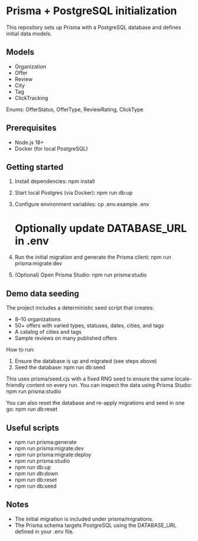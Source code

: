 # Prisma + PostgreSQL initialization

This repository sets up Prisma with a PostgreSQL database and defines initial data models.

## Models
- Organization
- Offer
- Review
- City
- Tag
- ClickTracking

Enums: OfferStatus, OfferType, ReviewRating, ClickType

## Prerequisites
- Node.js 18+
- Docker (for local PostgreSQL)

## Getting started
1. Install dependencies:
   npm install

2. Start local Postgres (via Docker):
   npm run db:up

3. Configure environment variables:
   cp .env.example .env
   # Optionally update DATABASE_URL in .env

4. Run the initial migration and generate the Prisma client:
   npm run prisma:migrate:dev

5. (Optional) Open Prisma Studio:
   npm run prisma:studio

## Demo data seeding
The project includes a deterministic seed script that creates:
- 8–10 organizations
- 50+ offers with varied types, statuses, dates, cities, and tags
- A catalog of cities and tags
- Sample reviews on many published offers

How to run:
1. Ensure the database is up and migrated (see steps above)
2. Seed the database:
   npm run db:seed

This uses prisma/seed.cjs with a fixed RNG seed to ensure the same locale-friendly content on every run. You can inspect the data using Prisma Studio:
   npm run prisma:studio

You can also reset the database and re-apply migrations and seed in one go:
   npm run db:reset

## Useful scripts
- npm run prisma:generate
- npm run prisma:migrate:dev
- npm run prisma:migrate:deploy
- npm run prisma:studio
- npm run db:up
- npm run db:down
- npm run db:reset
- npm run db:seed

## Notes
- The initial migration is included under prisma/migrations.
- The Prisma schema targets PostgreSQL using the DATABASE_URL defined in your .env file.
